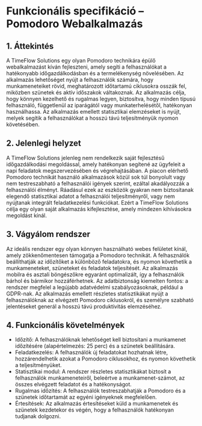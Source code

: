# Funkcionális specifikáció – Pomodoro Webalkalmazás

## 1. Áttekintés

A TimeFlow Solutions egy olyan Pomodoro technikára épülő webalkalmazást kíván fejleszteni, amely segíti a felhasználókat a hatékonyabb időgazdálkodásban és a termelékenység növelésében. Az alkalmazás lehetőséget nyújt a felhasználók számára, hogy munkameneteiket rövid, meghatározott időtartamú ciklusokra osszák fel, miközben szünetek és aktív időszakok váltakoznak. Az alkalmazás célja, hogy könnyen kezelhető és rugalmas legyen, biztosítva, hogy minden típusú felhasználó, függetlenül az iparágától vagy munkaterhelésétől, hatékonyan használhassa. Az alkalmazás emellett statisztikai elemzéseket is nyújt, melyek segítik a felhasználókat a hosszú távú teljesítményük nyomon követésében.

## 2. Jelenlegi helyzet

A TimeFlow Solutions jelenleg nem rendelkezik saját fejlesztésű időgazdálkodási megoldással, amely hatékonyan segítené az ügyfeleit a napi feladatok megszervezésében és végrehajtásában. A piacon elérhető Pomodoro technikát használó alkalmazások közül sok túl bonyolult vagy nem testreszabható a felhasználói igények szerint, ezáltal akadályozzák a felhasználói élményt. Ráadásul ezek az eszközök gyakran nem biztosítanak elegendő statisztikai adatot a felhasználói teljesítményről, vagy nem nyújtanak integrált feladatkezelési funkciókat. Ezért a TimeFlow Solutions célja egy olyan saját alkalmazás kifejlesztése, amely mindezen kihívásokra megoldást kínál.

## 3. Vágyálom rendszer

Az ideális rendszer egy olyan könnyen használható webes felületet kínál, amely zökkenőmentesen támogatja a Pomodoro technikát. A felhasználók beállíthatják az időzítőket a különböző feladatokra, és nyomon követhetik a munkameneteket, szüneteket és feladatok teljesítését. Az alkalmazás mobilra és asztali böngészőkre egyaránt optimalizált, így a felhasználók bárhol és bármikor hozzáférhetnek. Az adatbiztonság kiemelten fontos: a rendszer megfelel a legújabb adatvédelmi szabályozásoknak, például a GDPR-nak. Az alkalmazás emellett részletes statisztikákat nyújt a felhasználóknak az elvégzett Pomodoro ciklusokról, és személyre szabható jelentéseket generál a hosszú távú produktivitás elemzéséhez.

## 4. Funkcionális követelmények

- Időzítő: A felhasználóknak lehetőséget kell biztosítani a munkamenet időzítésére (alapértelmezés: 25 perc) és a szünetek beállítására.
- Feladatkezelés: A felhasználók új feladatokat hozhatnak létre, hozzárendelhetik azokat a Pomodoro ciklusokhoz, és nyomon követhetik a teljesítményüket.
- Statisztikai modul: A rendszer részletes statisztikákat biztosít a felhasználók munkameneteiről, beleértve a munkamenet-számot, az összes elvégzett feladatot és a hatékonyságot.
- Rugalmas időzítés: A felhasználók testreszabhatják a Pomodoro és a szünetek időtartamát az egyéni igényeknek megfelelően.
- Értesítések: Az alkalmazás értesítéseket küld a munkamenetek és szünetek kezdetekor és végén, hogy a felhasználók hatékonyan tudjanak dolgozni.
